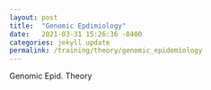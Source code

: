```yaml
---
layout: post
title:  "Genomic Epdimiology"
date:   2021-03-31 15:26:36 -0400
categories: jekyll update
permalink: /training/theory/genomic_epidemiology
---
```


Genomic Epid. Theory

